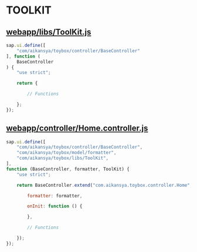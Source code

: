# TOOLKIT

## [webapp/libs/ToolKit.js]()

```js
sap.ui.define([
    "com/aikansya/toybox/controller/BaseController"
], function (
    BaseController
) {
    "use strict";

    return {

        // Functions

    };
});
```

## [webapp/controller/Home.controller.js]()

```js
sap.ui.define([
    "com/aikansya/toybox/controller/BaseController",
    "com/aikansya/toybox/model/formatter",
    "com/aikansya/toybox/libs/ToolKit",
],
function (BaseController, formatter, ToolKit) {
    "use strict";

    return BaseController.extend("com.aikansya.toybox.controller.Home", {

        formatter: formatter,

        onInit: function () {

        },

        // Functions

    });
});
```
